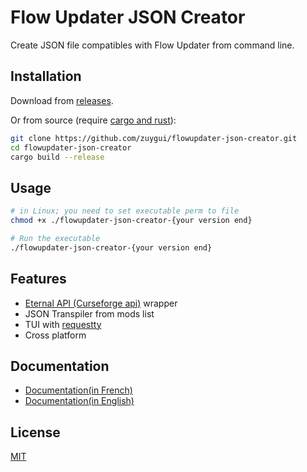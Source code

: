 # Flow Updater JSON Creator

Create JSON file compatibles with Flow Updater from command line.

## Installation

Download from [releases](https://github.com/zuygui/flowupdater-json-creator/releases).

Or from source (require [cargo and rust](https://rust-lang.com)):

```bash
git clone https://github.com/zuygui/flowupdater-json-creator.git
cd flowupdater-json-creator
cargo build --release
```

## Usage

```bash
# in Linux; you need to set executable perm to file
chmod +x ./flowupdater-json-creator-{your version end}

# Run the executable
./flowupdater-json-creator-{your version end}
```

## Features

- [Eternal API (Curseforge api)](https://docs.curseforge.com/#getting-started) wrapper
- JSON Transpiler from mods list
- TUI with [requestty](https://github.com/Lutetium-Vanadium/requestty)
- Cross platform

## Documentation

- [Documentation(in French)](https://bricklou.github.io/launcher-tutorials)
- [Documentation(in English)](https://github.com/zuygui/flowupdater-json-creator/wiki)

## License

[MIT](https://github.com/zuygui/flowupdater-json-creator/blob/master/LICENSE)
